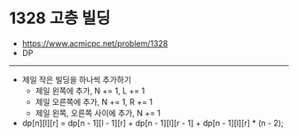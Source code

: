 # 1328 고층 빌딩

- https://www.acmicpc.net/problem/1328
- DP
---
- 제일 작은 빌딩을 하나씩 추가하기
    - 제일 왼쪽에 추가, N += 1, L += 1
    - 제일 오른쪽에 추가, N += 1, R += 1
    - 제일 왼쪽, 오른쪽 사이에 추가, N += 1
- dp[n][l][r] = dp[n - 1][l - 1][r] + dp[n - 1][l][r - 1] + dp[n - 1][l][r] * (n - 2);